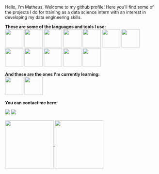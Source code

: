 Hello, I'm Matheus. Welcome to my github profile! Here you'll find some of the projects I do for training as a data science intern with an interest in developing my data engineering skills.

**These are some of the languages and tools I use:**  
<img src="https://cdn.jsdelivr.net/gh/devicons/devicon/icons/python/python-original.svg" width="60" height="60"/>
<img src="https://cdn.jsdelivr.net/gh/devicons/devicon/icons/pandas/pandas-original-wordmark.svg" width="60" height="60"/>
<img src="https://cdn.jsdelivr.net/gh/devicons/devicon/icons/jupyter/jupyter-original.svg" width="60" height="60"/>
<img src="https://cdn.jsdelivr.net/gh/devicons/devicon/icons/linux/linux-original.svg" width="60" height="60"/> 
<img src="https://cdn.jsdelivr.net/gh/devicons/devicon/icons/ubuntu/ubuntu-plain.svg" width="60" height="60"/>
<img src="https://cdn.jsdelivr.net/gh/devicons/devicon/icons/mysql/mysql-original-wordmark.svg" width="60" height="60"/>
<img src="https://cdn.jsdelivr.net/gh/devicons/devicon/icons/sqlalchemy/sqlalchemy-original.svg" width="60" height="60"/>
<img src="https://cdn.jsdelivr.net/gh/devicons/devicon/icons/sqlite/sqlite-original.svg" width="60" height="60"/>
<img src="https://cdn.jsdelivr.net/gh/devicons/devicon/icons/codecov/codecov-plain.svg" width="60" height="60"/>
<img src="https://cdn.jsdelivr.net/gh/devicons/devicon/icons/git/git-original.svg" width="60" height="60"/>
<img src="https://cdn.jsdelivr.net/gh/devicons/devicon/icons/docker/docker-original.svg" width="60" height="60"/>
<img src="https://cdn.jsdelivr.net/gh/devicons/devicon/icons/amazonwebservices/amazonwebservices-original-wordmark.svg" width="60" height="60"/>
          
**And these are the ones I'm currently learning:**  
<img src="https://cdn.jsdelivr.net/gh/devicons/devicon/icons/kotlin/kotlin-original.svg" width="60" height="60"/>
<img src="https://cdn.jsdelivr.net/gh/devicons/devicon/icons/pytest/pytest-original-wordmark.svg" width="60" height="60"/>
  
**You can contact me here:**
<div>
<a href = "mailto:math.across@gmail.com"><img src="https://img.shields.io/badge/Gmail-D14836?style=for-the-badge&logo=gmail&logoColor=white" target="_blank"></a>
<a href="https://www.linkedin.com/in/matheus-andrucioli-de-carvalho-cruz-a804aa143" target="_blank"><img src="https://img.shields.io/badge/-LinkedIn-%230077B5?style=for-the-badge&logo=linkedin&logoColor=white" target="_blank"></a>  
</div>

<br />

<div>
<a href="https://github.com/MathXCruz">
<img align="center" height="160em" src="https://github-readme-stats.vercel.app/api/top-langs/?username=MathXCruz&exclude_repo=Case_Estagio_Data_Science&layout=compact&langs_count=7&theme=dracula"/>
</a>
<img align="center" height="160em" src="https://github-readme-stats.vercel.app/api?username=MathXCruz&show_icons=true&theme=dracula&include_all_commits=true&count_private=true"/>
</a>
</div>
